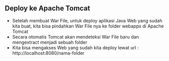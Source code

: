 ## Deploy ke Apache Tomcat
* Setelah membuat War File, untuk deploy aplikasi Java Web yang sudah kita buat, kita bisa pindahkan War File nya ke folder webapps di Apache Tomcat
* Secara otomatis Tomcat akan mendeteksi War File baru dan mengextract menjadi sebuah folder
* Kita bisa mengakses Web yang sudah kita deploy lewat url : http://localhost:8080/nama-folder